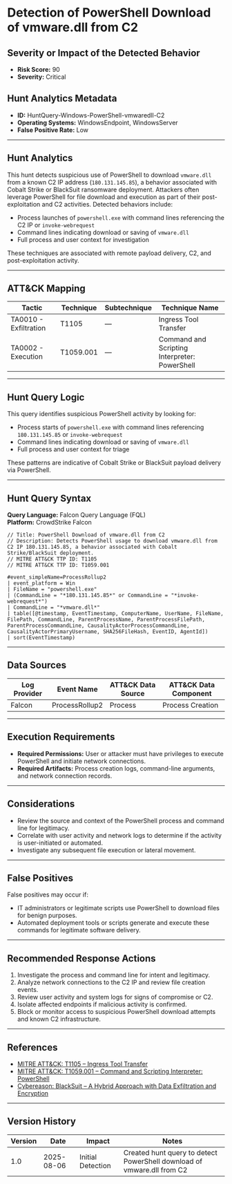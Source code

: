 # Detection of PowerShell Download of vmware.dll from C2

## Severity or Impact of the Detected Behavior

- **Risk Score:** 90
- **Severity:** Critical

## Hunt Analytics Metadata

- **ID:** HuntQuery-Windows-PowerShell-vmwaredll-C2
- **Operating Systems:** WindowsEndpoint, WindowsServer
- **False Positive Rate:** Low

---

## Hunt Analytics

This hunt detects suspicious use of PowerShell to download `vmware.dll` from a known C2 IP address (`180.131.145.85`), a behavior associated with Cobalt Strike or BlackSuit ransomware deployment. Attackers often leverage PowerShell for file download and execution as part of their post-exploitation and C2 activities. Detected behaviors include:

- Process launches of `powershell.exe` with command lines referencing the C2 IP or `invoke-webrequest`
- Command lines indicating download or saving of `vmware.dll`
- Full process and user context for investigation

These techniques are associated with remote payload delivery, C2, and post-exploitation activity.

---

## ATT&CK Mapping

| Tactic                        | Technique   | Subtechnique | Technique Name                                 |
|------------------------------|-------------|--------------|-----------------------------------------------|
| TA0010 - Exfiltration        | T1105       | —            | Ingress Tool Transfer                         |
| TA0002 - Execution           | T1059.001   | —            | Command and Scripting Interpreter: PowerShell |

---

## Hunt Query Logic

This query identifies suspicious PowerShell activity by looking for:

- Process starts of `powershell.exe` with command lines referencing `180.131.145.85` or `invoke-webrequest`
- Command lines indicating download or saving of `vmware.dll`
- Full process and user context for triage

These patterns are indicative of Cobalt Strike or BlackSuit payload delivery via PowerShell.

---

## Hunt Query Syntax

**Query Language:** Falcon Query Language (FQL)  
**Platform:** CrowdStrike Falcon

```fql
// Title: PowerShell Download of vmware.dll from C2
// Description: Detects PowerShell usage to download vmware.dll from C2 IP 180.131.145.85, a behavior associated with Cobalt Strike/BlackSuit deployment.
// MITRE ATT&CK TTP ID: T1105
// MITRE ATT&CK TTP ID: T1059.001

#event_simpleName=ProcessRollup2
| event_platform = Win
| FileName = "powershell.exe"
| (CommandLine = "*180.131.145.85*" or CommandLine = "*invoke-webrequest*")
| CommandLine = "*vmware.dll*"
| table([@timestamp, EventTimestamp, ComputerName, UserName, FileName, FilePath, CommandLine, ParentProcessName, ParentProcessFilePath, ParentProcessCommandLine, CausalityActorProcessCommandLine, CausalityActorPrimaryUsername, SHA256FileHash, EventID, AgentId])
| sort(EventTimestamp)
```

---

## Data Sources

| Log Provider | Event Name                | ATT&CK Data Source | ATT&CK Data Component |
|--------------|--------------------------|--------------------|-----------------------|
| Falcon       | ProcessRollup2           | Process            | Process Creation      |

---

## Execution Requirements

- **Required Permissions:** User or attacker must have privileges to execute PowerShell and initiate network connections.
- **Required Artifacts:** Process creation logs, command-line arguments, and network connection records.

---

## Considerations

- Review the source and context of the PowerShell process and command line for legitimacy.
- Correlate with user activity and network logs to determine if the activity is user-initiated or automated.
- Investigate any subsequent file execution or lateral movement.

---

## False Positives

False positives may occur if:

- IT administrators or legitimate scripts use PowerShell to download files for benign purposes.
- Automated deployment tools or scripts generate and execute these commands for legitimate software delivery.

---

## Recommended Response Actions

1. Investigate the process and command line for intent and legitimacy.
2. Analyze network connections to the C2 IP and review file creation events.
3. Review user activity and system logs for signs of compromise or C2.
4. Isolate affected endpoints if malicious activity is confirmed.
5. Block or monitor access to suspicious PowerShell download attempts and known C2 infrastructure.

---

## References

- [MITRE ATT&CK: T1105 – Ingress Tool Transfer](https://attack.mitre.org/techniques/T1105/)
- [MITRE ATT&CK: T1059.001 – Command and Scripting Interpreter: PowerShell](https://attack.mitre.org/techniques/T1059/001/)
- [Cybereason: BlackSuit – A Hybrid Approach with Data Exfiltration and Encryption](https://www.cybereason.com/blog/blacksuit-data-exfil)

---

## Version History

| Version | Date       | Impact            | Notes                                                                                      |
|---------|------------|-------------------|--------------------------------------------------------------------------------------------|
| 1.0     | 2025-08-06 | Initial Detection | Created hunt query to detect PowerShell download of vmware.dll from C2                     |
